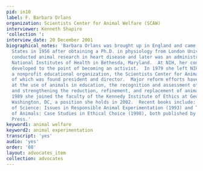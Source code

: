 ```yaml
---
pid: in10
label: F. Barbara Orlans
organization: Scientists Center for Animal Welfare (SCAW)
interviewer: Kenneth Shapiro
'collection ': 
interview_date: 20 December 2001
biographical_notes: 'Barbara Orlans was brought up in England and came to the United
  States in 1956 after obtaining a Ph.D. in physiology from London University.  She
  conducted animal research in heart disease and later was an administrator at the
  National Institutes of Health in Bethesda, Maryland.  At NIH, her concern for animals
  developed to the point of becoming an activist.  In 1979 she left NIH to establish
  a nonprofit educational organization, the Scientists Center for Animal Welfare,
  of which was found president and director.  Major reform efforts have been directed
  at the use of animals in education, the recognition and assessment of animal pain,
  and strengthening the reduction, refinement, and replacement of animal experiments.  In
  1989 she joined the faculty of the Kennedy Institute of Ethics at Georgetown University,
  Washington, DC, a position she holds in 2002.  Recent books include:  In the Name
  of Science: Issues in Responsible Animal Experimentation (1993) and The Human Use
  of Animals: Case Studies in Ethical Choice (1998), both published by Oxford University
  Press.'
keyword1: animal welfare
keyword2: animal experimentation
transcript: 'yes'
audio: 'yes'
order: '08'
layout: advocates_item
collection: advocates
---
```

